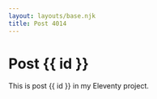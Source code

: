 ```yaml
---
layout: layouts/base.njk
title: Post 4014
---
```


# Post {{ id }}

This is post {{ id }} in my Eleventy project.
